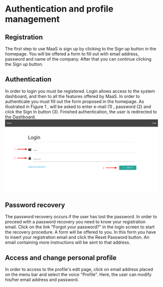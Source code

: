 # Authentication and profile management
## Registration
The first step to use MaaS is sign up by clicking to the Sign up button in the homepage. You will be offered a form to fill out with email address, password and name of the company. After that you can continue clicking the Sign up button.


## Authentication
In order to login you must be registered. Login allows access to the system dashboard, and then to all the features offered by MaaS. In order to authenticate
you must fill out the form proposed in the homepage. As illustrated in Figure 1 , will be
asked to enter e-mail (1) , password (2) and click the Sign In button (3). Finished
authentication, the user is redirected to the Dashboard.
![](../img/login.png)

## Password recovery
The password recovery occurs if the user has lost the password. In order to proceed with a password recovery you need to know your registration email. Click on the link "Forgot your password?" in the login screen to start the recovery procedure.
A form will be offered to you. In this form you have to insert your registration email and click the Reset Password button. An email containing more instructions will be sent to that address.


## Access and change personal profile
In order to access to the profile's edit page, click on email address placed on the menu bar and select the voice "Profile". Here, the user can modify his/her email address and password.
